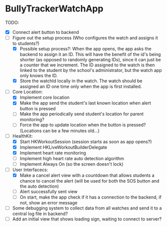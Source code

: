 #  BullyTrackerWatchApp

TODO:

- [X] Connect alert button to backend
- [ ] Figure out the setup process (Who configures the watch and assigns it to students?)
    - [X] Possible setup process?: When the app opens, the app asks the backend to assign it an ID. This will have the benefit of the id's being shorter (as opposed to randomly generating IDs), since it can just be a counter that we increment. The ID assigned to the watch is then linked to the student by the school's administrator, but the watch app only knows the ID.
    - [X] Store the watchId locally in the watch. The watch should be assigned an ID one time only when the app is first installed.

- [ ] Core Location:
    - [X] Implement core location
    - [X] Make the app send the student's last known location when alert button is pressed
    - [ ] Make the app periodically send student's location for parent monitoring?
    - [ ] Force the app to update location when the button is pressed? (Locations can be a few minutes old...)

- [ ] HealthKit:
    - [X] Start HKWorkoutSession (session starts as soon as app opens?)
    - [X] Implement HKLiveWorkoutBuilderDelegate
    - [X] Implement heart rate monitoring
    - [ ] Implement high heart rate auto detection algorithm
    - [ ] Implement Always On (so the screen doesn't lock)
       
- [ ] User Interfacecs:
    - [X] Make a cancel alert view with a countdown that allows students a chance to cancel the alert (will be used for both the SOS button and the auto detection)
    - [ ] Alert successfully sent view
    - [ ] On start, make the app check if it has a connection to the backend, if not, show an error message

- [ ] Some debugging system to collect data from all watches and send it to a central log file in backend?
- [ ] Add an initial view that shows loading sign, waiting to connect to server?
